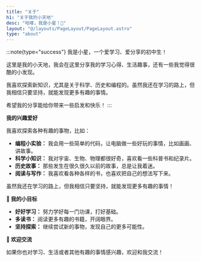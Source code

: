 ```yaml
---
title: "关于"
h1: "关于我的小天地"
desc: "哈喽，我是小星！👋"
layout: "@/layouts/PageLayout/PageLayout.astro"
type: "about"
---
```


:::note{type="success"}
我是小星，一个爱学习、爱分享的初中生！

这里是我的小天地，我会在这里分享我的学习心得、生活趣事，还有一些我觉得很酷的小发现。

我喜欢探索新知识，尤其是关于科学、历史和编程的。虽然我还在学习的路上，但我相信只要坚持，就能发现更多有趣的事情。

希望我的分享能给你带来一些启发和快乐！
:::


**我的兴趣爱好**

我喜欢探索各种有趣的事物，比如：

*   **编程小实验：** 我会用一些简单的代码，让电脑做一些好玩的事情，比如画画、讲故事。
*   **科学小知识：** 我对宇宙、生物、物理都很好奇，喜欢看一些科普书和纪录片。
*   **历史故事：** 那些发生在很久很久以前的故事，总是让我着迷。
*   **阅读与写作：** 我喜欢看各种各样的书，也喜欢把自己的想法写下来。

虽然我还在学习的路上，但我相信只要坚持，就能发现更多有趣的事情！

**🚀 我的小目标**

*   **好好学习：** 努力学好每一门功课，打好基础。
*   **多读书：** 阅读更多有趣的书籍，开阔眼界。
*   **坚持探索：** 继续尝试新的事物，发现自己的更多可能性。

**🎯 欢迎交流**

如果你也对学习、生活或者其他有趣的事情感兴趣，欢迎和我交流！

